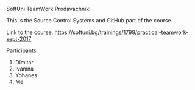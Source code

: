 <h>SoftUni TeamWork</h1>
Prodavachnik!

This is the Source Control Systems and GitHub part of the course.

Link to the course: https://softuni.bg/trainings/1799/practical-teamwork-sept-2017

Participants:
1) Dimitar
2) Ivanina
3) Yohanes
4) Me